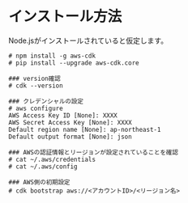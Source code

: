 # インストール方法
Node.jsがインストールされていると仮定します。
```
# npm install -g aws-cdk
# pip install --upgrade aws-cdk.core
```
```
### version確認
# cdk --version
```
```
### クレデンシャルの設定
# aws configure
AWS Access Key ID [None]: XXXX
AWS Secret Access Key [None]: XXXX
Default region name [None]: ap-northeast-1
Default output format [None]: json
```
```
### AWSの認証情報とリージョンが設定されていることを確認
# cat ~/.aws/credentials
# cat ~/.aws/config
```
```
### AWS側の初期設定
# cdk bootstrap aws://<アカウントID>/<リージョン名>
```
